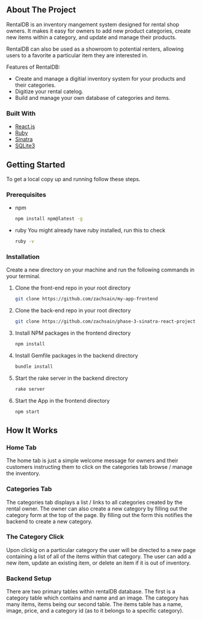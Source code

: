 
## About The Project

RentalDB is an inventory mangement system designed for rental shop owners. It makes it easy for owners to add new product categories, create new items within a category, and update and manage their products. 

RentalDB can also be used as a showroom to potential renters, allowing users to a favorite a particular item they are interested in. 


Features of RentalDB:
* Create and manage a digitial inventory system for your products and their categories. 
* Digitize your rental catelog. 
* Build and manage your own database of categories and items. 

### Built With

* [React.js](https://reactjs.org/)
* [Ruby](https://www.ruby-lang.org/en/)
* [Sinatra](http://sinatrarb.com/)
* [SQLite3](https://www.sqlite.org/index.html)

## Getting Started

To get a local copy up and running follow these steps.

### Prerequisites

* npm
  ```sh
  npm install npm@latest -g
  ```
* ruby
  You might already have ruby installed, run this to check 
  ```sh
  ruby -v
  ```
### Installation

Create a new directory on your machine and run the following commands in your terminal. 

1. Clone the front-end repo in your root directory
   ```sh
   git clone https://github.com/zachsain/my-app-frontend

2. Clone the back-end repo in your root directory 
   ```sh
   git clone https://github.com/zachsain/phase-3-sinatra-react-project
   ```

3. Install NPM packages in the frontend directory
   ```sh
   npm install
   ```

4. Install Gemfile packages in the backend directory
   ```sh
   bundle install
   ```

5. Start the rake server in the backend directory
   ```sh
   rake server
   ```

6. Start the App in the frontend directory
   ```sh
   npm start
   ```



## How It Works

### Home Tab
The home tab is just a simple welcome message for owners and their customers instructing them to click on the categories tab browse / manage the inventory.


### Categories Tab
The categories tab displays a list / links to all categories created by the rental owner. The owner can also create a new category by filling out the category form at the top of the page. By filling out the form this notifies the backend to create a new category. 

### The Category Click
Upon clickig on a particular category the user will be directed to a new page containing a list of all of the items within that category. The user can add a new item, update an existing item, or delete an item if it is out of inventory.

### Backend Setup

There are two primary tables within rentalDB database. The first is a category table which contains and name and an image. The category has many items, items being our second table. The items table has a name, image, price, and a category id (as to it belongs to a specific category).
